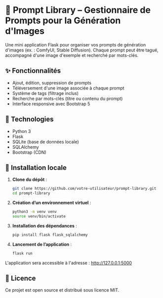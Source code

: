 # 📸 Prompt Library – Gestionnaire de Prompts pour la Génération d'Images

Une mini application Flask pour organiser vos prompts de génération d'images (ex. : ComfyUI, Stable Diffusion). Chaque prompt peut être tagué, accompagné d'une image d'exemple et recherché par mots-clés.

## ✨ Fonctionnalités

- Ajout, édition, suppression de prompts
- Téléversement d'une image associée à chaque prompt
- Système de tags (filtrage inclus)
- Recherche par mots-clés (titre ou contenu du prompt)
- Interface responsive avec Bootstrap 5

## 🧱 Technologies

- Python 3
- Flask
- SQLite (base de données locale)
- SQLAlchemy
- Bootstrap (CDN)

## 🚀 Installation locale

1. **Clone du dépôt** :
   ```bash
   git clone https://github.com/votre-utilisateur/prompt-library.git
   cd prompt-library
   
2. **Création d’un environnement virtuel** :
    ```bash
   python3 -m venv venv
   source venv/bin/activate

3. **Installation des dépendances** :
   ```bash
   pip install flask flask_sqlalchemy

4. **Lancement de l’application** :
   ```bash
   flask run
   
L'application sera accessible à l'adresse : http://127.0.0.1:5000

## 📝 Licence
Ce projet est open source et distribué sous licence MIT.
